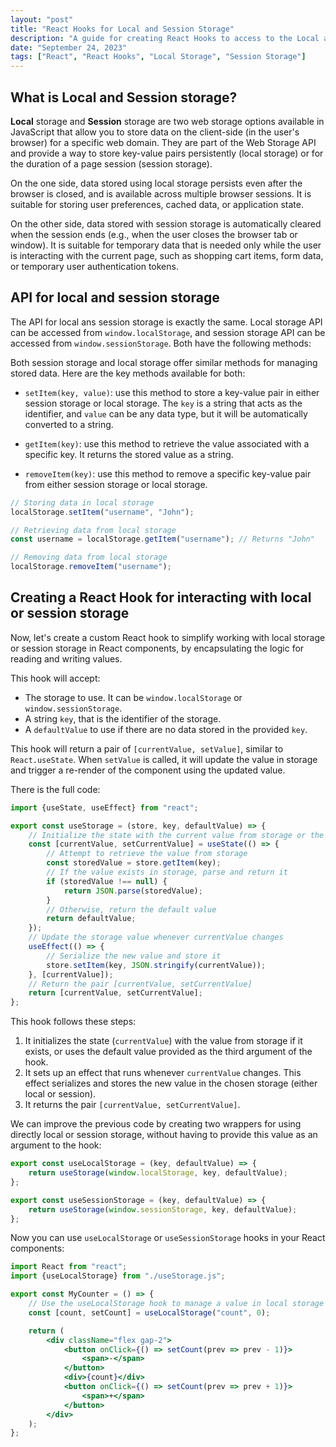 ```yaml
---
layout: "post"
title: "React Hooks for Local and Session Storage"
description: "A guide for creating React Hooks to access to the Local and Session Storage of the browser."
date: "September 24, 2023"
tags: ["React", "React Hooks", "Local Storage", "Session Storage"]
---
```


## What is Local and Session storage?

**Local** storage and **Session** storage are two web storage options available in JavaScript that allow you to store data on the client-side (in the user's browser) for a specific web domain. They are part of the Web Storage API and provide a way to store key-value pairs persistently (local storage) or for the duration of a page session (session storage).

On the one side, data stored using local storage persists even after the browser is closed, and is available across multiple browser sessions. It is suitable for storing user preferences, cached data, or application state. 

On the other side, data stored with session storage is automatically cleared when the session ends (e.g., when the user closes the browser tab or window). It is suitable for temporary data that is needed only while the user is interacting with the current page, such as shopping cart items, form data, or temporary user authentication tokens.

## API for local and session storage

The API for local ans session storage is exactly the same. Local storage API can be accessed from `window.localStorage`, and session storage API can be accessed from `window.sessionStorage`. Both have the following methods:

Both session storage and local storage offer similar methods for managing stored data. Here are the key methods available for both:

- `setItem(key, value)`: use this method to store a key-value pair in either session storage or local storage. The `key` is a string that acts as the identifier, and `value` can be any data type, but it will be automatically converted to a string.

- `getItem(key)`: use this method to retrieve the value associated with a specific key. It returns the stored value as a string.

- `removeItem(key)`: use this method to remove a specific key-value pair from either session storage or local storage.

```javascript
// Storing data in local storage
localStorage.setItem("username", "John");

// Retrieving data from local storage
const username = localStorage.getItem("username"); // Returns "John"

// Removing data from local storage
localStorage.removeItem("username");
```

## Creating a React Hook for interacting with local or session storage

Now, let's create a custom React hook to simplify working with local storage or session storage in React components, by encapsulating the logic for reading and writing values.

This hook will accept:
- The storage to use. It can be `window.localStorage` or `window.sessionStorage`.
- A string `key`, that is the identifier of the storage.
- A `defaultValue` to use if there are no data stored in the provided `key`.

This hook will return a pair of `[currentValue, setValue]`, similar to `React.useState`. When `setValue` is called, it will update the value in storage and trigger a re-render of the component using the updated value.

There is the full code:

```javascript
import {useState, useEffect} from "react";

export const useStorage = (store, key, defaultValue) => {
    // Initialize the state with the current value from storage or the default value
    const [currentValue, setCurrentValue] = useState(() => {
        // Attempt to retrieve the value from storage
        const storedValue = store.getItem(key);
        // If the value exists in storage, parse and return it
        if (storedValue !== null) {
            return JSON.parse(storedValue);
        }
        // Otherwise, return the default value
        return defaultValue;
    });
    // Update the storage value whenever currentValue changes
    useEffect(() => {
        // Serialize the new value and store it
        store.setItem(key, JSON.stringify(currentValue));
    }, [currentValue]);
    // Return the pair [currentValue, setCurrentValue]
    return [currentValue, setCurrentValue];
};
```

This hook follows these steps:

1. It initializes the state (`currentValue`) with the value from storage if it exists, or uses the default value provided as the third argument of the hook.
2. It sets up an effect that runs whenever `currentValue` changes. This effect serializes and stores the new value in the chosen storage (either local or session).
3. It returns the pair `[currentValue, setCurrentValue]`.

We can improve the previous code by creating two wrappers for using directly local or session storage, without having to provide this value as an argument to the hook:

```javascript
export const useLocalStorage = (key, defaultValue) => {
    return useStorage(window.localStorage, key, defaultValue);
};

export const useSessionStorage = (key, defaultValue) => {
    return useStorage(window.sessionStorage, key, defaultValue);
};
```

Now you can use `useLocalStorage` or `useSessionStorage` hooks in your React components:

```jsx
import React from "react";
import {useLocalStorage} from "./useStorage.js";

export const MyCounter = () => {
    // Use the useLocalStorage hook to manage a value in local storage
    const [count, setCount] = useLocalStorage("count", 0);

    return (
        <div className="flex gap-2">
            <button onClick={() => setCount(prev => prev - 1)}>
                <span>-</span>
            </button>
            <div>{count}</div>
            <button onClick={() => setCount(prev => prev + 1)}>
                <span>+</span>
            </button>
        </div>
    );
};
```
